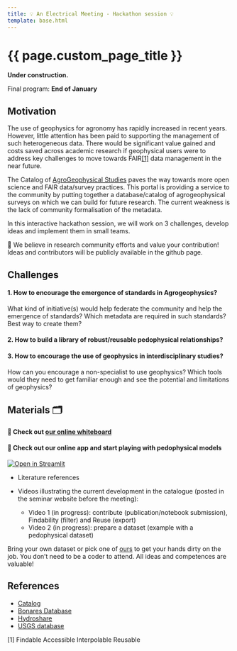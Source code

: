 ```yaml
---
title: 💡 An Electrical Meeting - Hackathon session 💡
template: base.html
---
```


# {{ page.custom_page_title }}


<div class="callout">

<i class="fa fa-paint-roller fa-lg me-2" aria-hidden="true"></i>
**Under construction.**

Final program: **End of January**
 
</div>

## Motivation

<p>
The use of geophysics for agronomy has rapidly increased in recent years. However, little attention has been paid to supporting the management of such heterogeneous data. There would be significant value gained and costs saved across academic research if geophysical users were to address key challenges to move towards FAIR<a href="#section1">[1]</a> data management in the near future.
</p>

The Catalog of [AgroGeophysical Studies](https://agrogeophy.github.io/catalog/) paves the way towards more open science and FAIR data/survey practices. This portal is providing a service to the community by putting together a database/catalog of agrogeophysical surveys on which we can build for future research. The current weakness is the lack of community formalisation of the metadata.


In this interactive hackathon session, we will work on 3 challenges, develop ideas and implement them in small teams. 

<div class="callout callout-warning">
📢 We believe in research community efforts and value your contribution! Ideas and contributors will be publicly available in the github page.
</div>

 
## Challenges

<div class="callout">

#### 1. How to encourage the emergence of standards in Agrogeophysics?

What kind of initiative(s) would help federate the community and help the emergence of standards? Which metadata are required in such standards? Best way to create them?


#### 2. How to build a library of robust/reusable pedophysical relationships? 



#### 3. How to encourage the use of geophysics in interdisciplinary studies?

How can you encourage a non-specialist to use geophysics? Which tools would they need to get familiar enough and see the potential and limitations of geophysics? 

</div>




## Materials 🗂️

<div class="callout callout-warning">

#### 📌 Check out <a href="https://app.mural.co/invitation/mural/agricultureandgeophysicsanel4868/1640111681068?sender=ub1ebcd41182e1f5350b00478&key=c707c4d8-6f4a-450a-ac6a-e44d0b48fcd8" target="_blank"> our online whiteboard</a> 
</div>

<div class="callout callout-warning">

#### 📌 Check out  our online app and start playing with pedophysical models
 [![Open in Streamlit](https://static.streamlit.io/badges/streamlit_badge_black_white.svg)](https://share.streamlit.io/benjmy/ert_swc_board/main/app.py)
</div>


- Literature references

- Videos illustrating the current development in the catalogue (posted in the seminar website before the meeting):
  - Video 1 (in progress): contribute (publication/notebook submission), Findability (filter) and Reuse (export)
  - Video 2 (in progress): prepare a dataset (example with a pedophysical dataset)

Bring your own dataset or pick one of [ours](https://github.com/agrogeophy/2nd_agrogeophysics_seminar/tree/main/interactive_session/exemple_datasets) to get your hands dirty on the job. You don’t need to be a coder to attend. All ideas and competences are valuable!
 
## References

- <a href="https://agrogeophy.github.io/catalog/" target="_blank">Catalog</a>
- <a href="https://datenzentrum.bonares.de/research-data.php" target="_blank">Bonares Database</a>
- <a href="https://www.hydroshare.org/" target="_blank">Hydroshare</a>
- <a href="https://www.usgs.gov/data-management/overview-data-management " target="_blank">USGS database</a>


<p id="section1">[1] Findable Accessible Interpolable Reusable </p>




